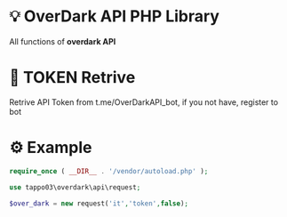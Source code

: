 # 💡 OverDark API PHP Library
All functions of <b>overdark API</b> 

# 🔗 TOKEN Retrive
Retrive API Token from t.me/OverDarkAPI_bot, if you not have, register to bot

# ⚙️ Example
```php
require_once ( __DIR__ . '/vendor/autoload.php' );

use tappo03\overdark\api\request;

$over_dark = new request('it','token',false);
```

